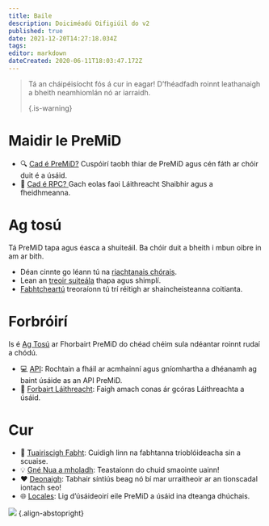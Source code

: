 ```yaml
---
title: Baile
description: Doiciméadú Oifigiúil do v2
published: true
date: 2021-12-20T14:27:18.034Z
tags:
editor: markdown
dateCreated: 2020-06-11T18:03:47.172Z
---
```


> Tá an cháipéisíocht fós á cur in eagar! D’fhéadfadh roinnt leathanaigh a bheith neamhiomlán nó ar iarraidh.
>
> {.is-warning}

# Maidir le PreMiD
- :mag: [Cad é PreMiD?](/about) Cuspóirí taobh thiar de PreMiD agus cén fáth ar chóir duit é a úsáid.
- :link: [Cad é RPC? ](https://discordapp.com/rich-presence) Gach eolas faoi Láithreacht Shaibhir agus a fheidhmeanna.

# Ag tosú

Tá PreMiD tapa agus éasca a shuiteáil. Ba chóir duit a bheith i mbun oibre in am ar bith.

- Déan cinnte go léann tú na [riachtanais chórais](/install/requirements).
- Lean an [treoir suiteála](/install) thapa agus shimplí.
- [Fabhtcheartú](/troubleshooting) treoraíonn tú trí réitigh ar shaincheisteanna coitianta.

# Forbróirí

Is é [Ag Tosú](/dev) ar Fhorbairt PreMiD do chéad chéim sula ndéantar roinnt rudaí a chódú.

- :computer: [API](/dev/api): Rochtain a fháil ar acmhainní agus gníomhartha a dhéanamh ag baint úsáide as an API PreMiD.
- :wrench: [Forbairt Láithreacht](/dev/presence): Faigh amach conas ár gcóras Láithreachta a úsáid.

# Cur
- :bug: [Tuairiscigh Fabht](https://github.com/PreMiD): Cuidigh linn na fabhtanna trioblóideacha sin a scuaise.
- :bulb: [Gné Nua a mholadh](https://discord.premid.app/): Teastaíonn do chuid smaointe uainn!
- :heart: [Deonaigh](https://www.patreon.com/Timeraa): Tabhair síntiús beag nó bí mar urraitheoir ar an tionscadal iontach seo!
- :globe_with_meridians: [Locales](https://translate.premid.app): Lig d’úsáideoirí eile PreMiD a úsáid ina dteanga dhúchais.

![](https://beta.premid.app/img/logo.2b414dc2.gif) {.align-abstopright}
